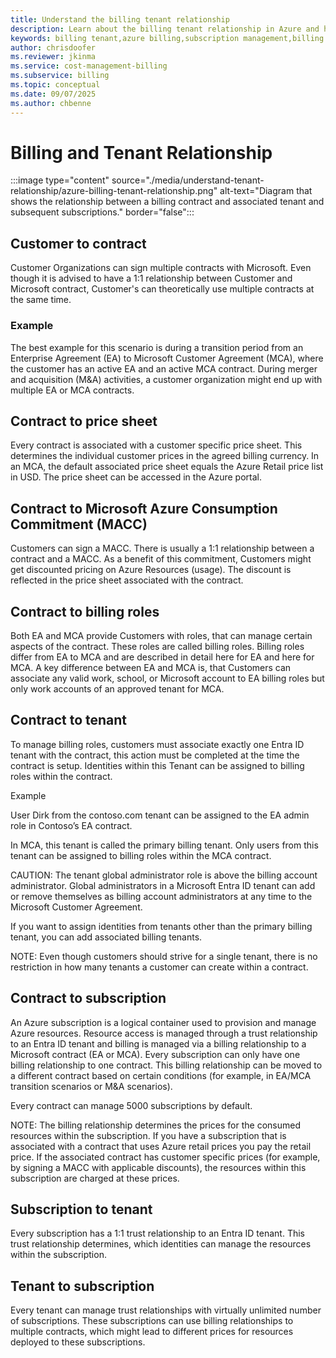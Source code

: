 ```yaml
---
title: Understand the billing tenant relationship
description: Learn about the billing tenant relationship in Azure and how it affects your billing and subscription management.
keywords: billing tenant,azure billing,subscription management,billing relationship
author: chrisdoofer
ms.reviewer: jkinma
ms.service: cost-management-billing
ms.subservice: billing
ms.topic: conceptual
ms.date: 09/07/2025
ms.author: chbenne
---
```


# Billing and Tenant Relationship

:::image type="content" source="./media/understand-tenant-relationship/azure-billing-tenant-relationship.png" alt-text="Diagram that shows the relationship between a billing contract and associated tenant and subsequent subscriptions." border="false":::

## Customer to contract

Customer Organizations can sign multiple contracts with Microsoft. Even though it is advised to have a 1:1 relationship between Customer and Microsoft contract, Customer's can theoretically use multiple contracts at the same time.

### Example

The best example for this scenario is during a transition period from an Enterprise Agreement (EA) to Microsoft Customer Agreement (MCA), where the customer has an active EA and an active MCA contract. During merger and acquisition (M&A) activities, a customer organization might end up with multiple EA or MCA contracts.

## Contract to price sheet

Every contract is associated with a customer specific price sheet. This determines the individual customer prices in the agreed billing currency. In an MCA, the default associated price sheet equals the Azure Retail price list in USD. The price sheet can be accessed in the Azure portal.

## Contract to Microsoft Azure Consumption Commitment (MACC)

Customers can sign a MACC. There is usually a 1:1 relationship between a contract and a MACC. As a benefit of this commitment, Customers might get discounted pricing on Azure Resources (usage). The discount is reflected in the price sheet associated with the contract.

## Contract to billing roles

Both EA and MCA provide Customers with roles, that can manage certain aspects of the contract. These roles are called billing roles. Billing roles differ from EA to MCA and are described in detail here for EA and here for MCA. A key difference between EA and MCA is, that Customers can associate any valid work, school, or Microsoft account to EA billing roles but only work accounts of an approved tenant for MCA.

## Contract to tenant

To manage billing roles, customers must associate exactly one Entra ID tenant with the contract, this action must be completed at the time the contract is setup. Identities within this Tenant can be assigned to billing roles within the contract.

Example

User Dirk from the contoso.com tenant can be assigned to the EA admin role in Contoso’s EA contract.

In MCA, this tenant is called the primary billing tenant. Only users from this tenant can be assigned to billing roles within the MCA contract.

CAUTION: The tenant global administrator role is above the billing account administrator. Global administrators in a Microsoft Entra ID tenant can add or remove themselves as billing account administrators at any time to the Microsoft Customer Agreement.

If you want to assign identities from tenants other than the primary billing tenant, you can add associated billing tenants.

NOTE: Even though customers should strive for a single tenant, there is no restriction in how many tenants a customer can create within a contract.

## Contract to subscription

An Azure subscription is a logical container used to provision and manage Azure resources. Resource access is managed through a trust relationship to an Entra ID tenant and billing is managed via a billing relationship to a Microsoft contract (EA or MCA). Every subscription can only have one billing relationship to one contract. This billing relationship can be moved to a different contract based on certain conditions (for example, in EA/MCA transition scenarios or M&A scenarios).

Every contract can manage 5000 subscriptions by default.

NOTE: The billing relationship determines the prices for the consumed resources within the subscription. If you have a subscription that is associated with a contract that uses Azure retail prices you pay the retail price. If the associated contract has customer specific prices (for example, by signing a MACC with applicable discounts), the resources within this subscription are charged at these prices.

## Subscription to tenant

Every subscription has a 1:1 trust relationship to an Entra ID tenant. This trust relationship determines, which identities can manage the resources within the subscription.

## Tenant to subscription

Every tenant can manage trust relationships with virtually unlimited number of subscriptions. These subscriptions can use billing relationships to multiple contracts, which might lead to different prices for resources deployed to these subscriptions.
